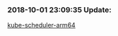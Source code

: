 ### 2018-10-01 23:09:35 Update:

[kube-scheduler-arm64](https://hub.docker.com/r/gcrcontainer/kube-scheduler-arm64/tags)